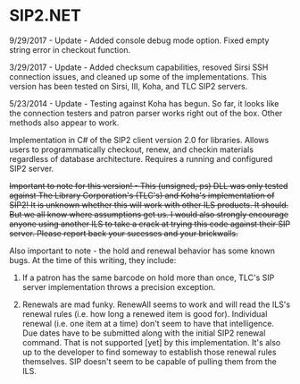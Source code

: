 SIP2.NET
========

9/29/2017 - Update - Added console debug mode option.  Fixed empty string error in checkout function.

3/29/2017 - Update - Added checksum capabilities, resoved Sirsi SSH connection issues, and cleaned up some of the implementations.  This version has been tested on Sirsi, III, Koha, and TLC SIP2 servers. 

5/23/2014 - Update - Testing against Koha has begun.  So far, it looks like the connection testers and patron parser works right out of the box.  Other methods also appear to work.  

Implementation in C# of the SIP2 client version 2.0 for libraries.  Allows users to programmatically checkout, renew, and checkin materials regardless of database architecture.  Requires a running and configured SIP2 server. 

~~Important to note for this version! - This (unsigned, ps) DLL was only tested against The Library Corporation's (TLC's) and Koha's implementation of SIP2!  It is unknown whether this will work with other ILS products.  It should.  But we all know where assumptions get us.  I would also strongly encourage anyone using another ILS to take a crack at trying this code against their SIP server.  Please report back your sucesses and your brickwalls.~~

Also important to note - the hold and renewal behavior has some known bugs.  At the time of this writing, they include:


1) If a patron has the same barcode on hold more than once, TLC's SIP server implementation throws a precision exception.


2) Renewals are mad funky.  RenewAll seems to work and will read the ILS's renewal rules (i.e. how long a renewed item is good for).  Individual renewal (i.e. one item at a time) don't seem to have that intelligence.  Due dates have to be      submitted along with the initial SIP2 renewal command.  That is not supported [yet] by this implementation.  It's also up to the developer to find someway to establish those renewal rules themselves.  SIP doesn't seem to be capable of pulling them from the ILS.
   
   





